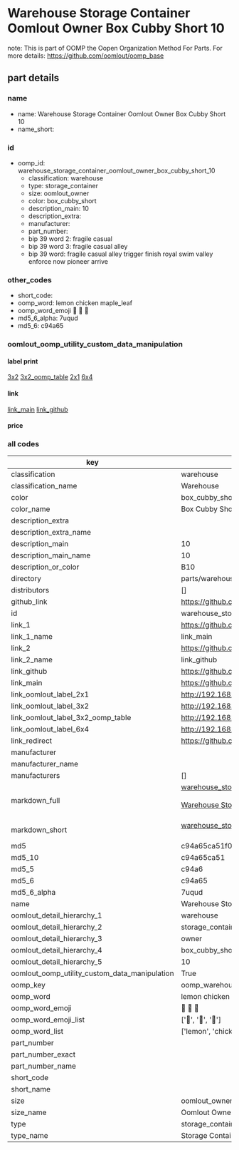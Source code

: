 # Warehouse Storage Container Oomlout Owner Box Cubby Short 10  

note: This is part of OOMP the Oopen Organization Method For Parts. For more details: https://github.com/oomlout/oomp_base

##  part details
  







### name
* name: Warehouse Storage Container Oomlout Owner Box Cubby Short 10
* name_short: 
### id
* oomp_id: warehouse_storage_container_oomlout_owner_box_cubby_short_10
  * classification: warehouse
  * type: storage_container
  * size: oomlout_owner
  * color: box_cubby_short
  * description_main: 10
  * description_extra: 
  * manufacturer: 
  * part_number: 
  * bip 39 word 2: fragile casual
  * bip 39 word 3: fragile casual alley
  * bip 39 word: fragile casual alley trigger finish royal swim valley enforce now pioneer arrive

### other_codes
* short_code: 
* oomp_word: lemon chicken maple_leaf
* oomp_word_emoji :lemon: :chicken: :maple_leaf:
* md5_6_alpha: 7uqud
* md5_6: c94a65






### oomlout_oomp_utility_custom_data_manipulation
#### label print
[3x2](http://192.168.1.245:1112/?label=oomp%207uqud)
[3x2_oomp_table](http://192.168.1.108:1112/?label=oomp%207uqud)
[2x1](http://192.168.1.242:1112/?label=oomp%207uqud)
[6x4](http://192.168.1.55:1112/?label=oomp%207uqud)    

#### link

[link_main](https://github.com/oomlout/oomlout_oomp_version_1_messy/tree/main/parts/warehouse_storage_container_oomlout_owner_box_cubby_short_10) [link_github](https://github.com/oomlout/oomlout_oomp_version_1_messy/tree/main/parts/warehouse_storage_container_oomlout_owner_box_cubby_short_10)                             

#### price







### all codes 
| key | value |  
| --- | --- |  
| classification | warehouse |  
| classification_name | Warehouse |  
| color | box_cubby_short |  
| color_name | Box Cubby Short |  
| description_extra |  |  
| description_extra_name |  |  
| description_main | 10 |  
| description_main_name | 10 |  
| description_or_color | B10 |  
| directory | parts/warehouse_storage_container_oomlout_owner_box_cubby_short_10 |  
| distributors | [] |  
| github_link | https://github.com/oomlout/oomlout_oomp_part_src/tree/main/parts/warehouse_storage_container_oomlout_owner_box_cubby_short_10 |  
| id | warehouse_storage_container_oomlout_owner_box_cubby_short_10 |  
| link_1 | https://github.com/oomlout/oomlout_oomp_version_1_messy/tree/main/parts/warehouse_storage_container_oomlout_owner_box_cubby_short_10 |  
| link_1_name | link_main |  
| link_2 | https://github.com/oomlout/oomlout_oomp_version_1_messy/tree/main/parts/warehouse_storage_container_oomlout_owner_box_cubby_short_10 |  
| link_2_name | link_github |  
| link_github | https://github.com/oomlout/oomlout_oomp_version_1_messy/tree/main/parts/warehouse_storage_container_oomlout_owner_box_cubby_short_10 |  
| link_main | https://github.com/oomlout/oomlout_oomp_version_1_messy/tree/main/parts/warehouse_storage_container_oomlout_owner_box_cubby_short_10 |  
| link_oomlout_label_2x1 | http://192.168.1.242:1112/?label=oomp%207uqud |  
| link_oomlout_label_3x2 | http://192.168.1.245:1112/?label=oomp%207uqud |  
| link_oomlout_label_3x2_oomp_table | http://192.168.1.108:1112/?label=oomp%207uqud |  
| link_oomlout_label_6x4 | http://192.168.1.55:1112/?label=oomp%207uqud |  
| link_redirect | https://github.com/oomlout/oomlout_oomp_version_1_messy/tree/main/parts/warehouse_storage_container_oomlout_owner_box_cubby_short_10 |  
| manufacturer |  |  
| manufacturer_name |  |  
| manufacturers | [] |  
| markdown_full | [warehouse_storage_container_oomlout_owner_box_cubby_short_10](none)<br>[](none)<br>[Warehouse Storage Container Oomlout Owner Box Cubby Short 10](none)<br><br> |  
| markdown_short | [warehouse_storage_container_oomlout_owner_box_cubby_short_10](none)<br><br> |  
| md5 | c94a65ca51f0fb7ef2ab8e880d08eae3 |  
| md5_10 | c94a65ca51 |  
| md5_5 | c94a6 |  
| md5_6 | c94a65 |  
| md5_6_alpha | 7uqud |  
| name | Warehouse Storage Container Oomlout Owner Box Cubby Short 10 |  
| oomlout_detail_hierarchy_1 | warehouse |  
| oomlout_detail_hierarchy_2 | storage_container |  
| oomlout_detail_hierarchy_3 | owner |  
| oomlout_detail_hierarchy_4 | box_cubby_short |  
| oomlout_detail_hierarchy_5 | 10 |  
| oomlout_oomp_utility_custom_data_manipulation | True |  
| oomp_key | oomp_warehouse_storage_container_oomlout_owner_box_cubby_short_10 |  
| oomp_word | lemon chicken maple_leaf |  
| oomp_word_emoji | :lemon: :chicken: :maple_leaf: |  
| oomp_word_emoji_list | [':lemon:', ':chicken:', ':maple_leaf:'] |  
| oomp_word_list | ['lemon', 'chicken', 'maple_leaf'] |  
| part_number |  |  
| part_number_exact |  |  
| part_number_name |  |  
| short_code |  |  
| short_name |  |  
| size | oomlout_owner |  
| size_name | Oomlout Owner |  
| type | storage_container |  
| type_name | Storage Container |  
